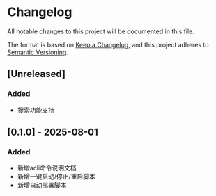 # Changelog
All notable changes to this project will be documented in this file.

The format is based on [Keep a Changelog](https://keepachangelog.com/en/1.0.0/),
and this project adheres to [Semantic Versioning](https://semver.org/spec/v2.0.0.html).

## [Unreleased]
### Added
- 搜索功能支持

## [0.1.0] - 2025-08-01
### Added
- 新增acli命令说明文档
- 新增一键启动/停止/重启脚本
- 新增自动部署脚本
